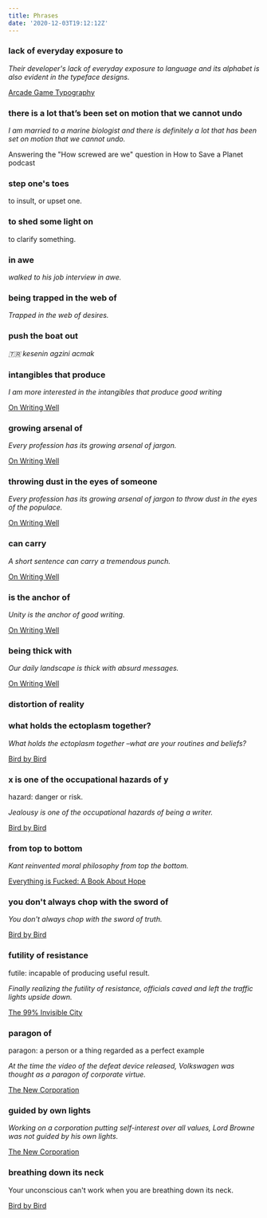 ```yaml
---
title: Phrases
date: '2020-12-03T19:12:12Z'
---
```


### lack of everyday exposure to <something>

_Their developer's lack of everyday exposure to language and its alphabet is also evident in the typeface designs._

[Arcade Game Typography](../books/arcade-game-typography)

### there is a lot that’s been set on motion that we cannot undo

_I am married to a marine biologist and there is definitely a lot that has been set on motion that we cannot undo._

Answering the "How screwed are we" question in How to Save a Planet podcast

### step one's toes

to insult, or upset one.

### to shed some light on <X>

to clarify something.

### <doing something> in awe

_walked to his job interview in awe._

### being trapped in the web of <X>

_Trapped in the web of desires._

### push the boat out

_🇹🇷 kesenin agzini acmak_

### intangibles that produce <x>

_I am more interested in the intangibles that produce good writing_

[On Writing Well](../books/on-writing-well.md)

### growing arsenal of <x>

_Every profession has its growing arsenal of jargon._

[On Writing Well](../books/on-writing-well.md)

### throwing dust in the eyes of someone

_Every profession has its growing arsenal of jargon to throw dust in the eyes of the populace._

[On Writing Well](../books/on-writing-well.md)

### <x> can carry <y>

_A short sentence can carry a tremendous punch._

[On Writing Well](../books/on-writing-well.md)

### <x> is the anchor of <y>

_Unity is the anchor of good writing._

[On Writing Well](../books/on-writing-well.md)

### being thick with <x>

_Our daily landscape is thick with absurd messages._

[On Writing Well](../books/on-writing-well.md)

### distortion of reality

### what holds the ectoplasm together?

_What holds the ectoplasm together –what are your routines and beliefs?_

[Bird by Bird](../books/bird-by-bird.md)

### x is one of the occupational hazards of y

hazard: danger or risk.

_Jealousy is one of the occupational hazards of being a writer._

[Bird by Bird](../books/bird-by-bird.md)

### <doing x> from top to bottom

_Kant reinvented moral philosophy from top the bottom._

[Everything is Fucked: A Book About Hope](../books/everything-is-fucked.md)

### you don't always chop with the sword of <x>

_You don't always chop with the sword of truth._

[Bird by Bird](../books/bird-by-bird.md)

### futility of resistance

futile: incapable of producing useful result.

_Finally realizing the futility of resistance, officials caved and left the traffic lights upside down._

[The 99% Invisible City](../books/the-99-percent-invisible-city.md)

### paragon of <x>

paragon: a person or a thing regarded as a perfect example

_At the time the video of the defeat device released, Volkswagen was thought as a paragon of corporate virtue._

[The New Corporation](../books/the-new-corporation.md)

### guided by own lights

_Working on a corporation putting self-interest over all values, Lord Browne was not guided by his own lights._

[The New Corporation](../books/the-new-corporation.md)

### breathing down its neck

Your unconscious can't work when you are breathing down its neck.

[Bird by Bird](../books/bird-by-bird.md)
